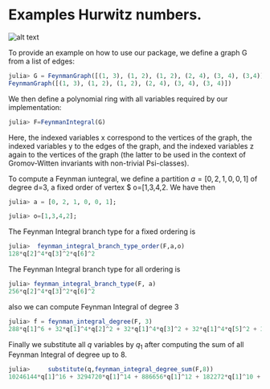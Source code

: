 # Examples Hurwitz numbers.

![alt text](img/Cartepillar3.png)

To provide an example on how to use our package, we define a graph G from a list of edges:

```julia
julia> G = FeynmanGraph([(1, 3), (1, 2), (1, 2), (2, 4), (3, 4), (3,4)] )
FeynmanGraph([(1, 3), (1, 2), (1, 2), (2, 4), (3, 4), (3, 4)])
```

We then define a polynomial ring with all variables required by our implementation:

```julia
julia> F=FeynmanIntegral(G)
```

Here, the indexed variables x correspond to the vertices of the graph, the indexed variables y to the edges of the graph, and the indexed variables z again to the vertices of the graph (the latter to be used in the context of Gromov-Witten invariants with non-trivial Psi-classes).

To compute a Feynman iuntegral, we define a partition  $a = [0, 2, 1, 0, 0, 1]$  of degree d=3, a fixed order of vertex $ o=[1,3,4,2. We have then

```julia
julia> a = [0, 2, 1, 0, 0, 1];
```

```julia
julia> o=[1,3,4,2];
```

The Feynman Integral branch type for a fixed ordering  is

```julia
julia>  feynman_integral_branch_type_order(F,a,o) 
128*q[2]^4*q[3]^2*q[6]^2
```

The Feynman Integral branch type for all ordering  is

```julia
julia> feynman_integral_branch_type(F, a)  
256*q[2]^4*q[3]^2*q[6]^2
```

also we can compute Feynman Integral of degree 3

```julia
julia> f = feynman_integral_degree(F, 3)
288*q[1]^6 + 32*q[1]^4*q[2]^2 + 32*q[1]^4*q[3]^2 + 32*q[1]^4*q[5]^2 + 32*q[1]^4*q[6]^2 + 8*q[1]^2*q[2]^2*q[5]^2 + 8*q[1]^2*q[2]^2*q[6]^2 + 8*q[1]^2*q[3]^2*q[5]^2 + 8*q[1]^2*q[3]^2*q[6]^2 + 24*q[2]^6 + 152*q[2]^4*q[3]^2 + 8*q[2]^4*q[5]^2 + 8*q[2]^4*q[6]^2 + 152*q[2]^2*q[3]^4 + 32*q[2]^2*q[3]^2*q[5]^2 + 32*q[2]^2*q[3]^2*q[6]^2 + 32*q[2]^2*q[4]^4 + 8*q[2]^2*q[4]^2*q[5]^2 + 8*q[2]^2*q[4]^2*q[6]^2 + 8*q[2]^2*q[5]^4 + 32*q[2]^2*q[5]^2*q[6]^2 + 8*q[2]^2*q[6]^4 + 24*q[3]^6 + 8*q[3]^4*q[5]^2 + 8*q[3]^4*q[6]^2 + 32*q[3]^2*q[4]^4 + 8*q[3]^2*q[4]^2*q[5]^2 + 8*q[3]^2*q[4]^2*q[6]^2 + 8*q[3]^2*q[5]^4 + 32*q[3]^2*q[5]^2*q[6]^2 + 8*q[3]^2*q[6]^4 + 288*q[4]^6 + 32*q[4]^4*q[5]^2 + 32*q[4]^4*q[6]^2 + 24*q[5]^6 + 152*q[5]^4*q[6]^2 + 152*q[5]^2*q[6]^4 + 24*q[6]^6
```

Finally we substitute all $q$  variables by $q_{1}$ after computing the sum of all Feynman Integral of degree up to 8.

```julia
julia>     substitute(q,feynman_integral_degree_sum(F,8))
10246144*q[1]^16 + 3294720*q[1]^14 + 886656*q[1]^12 + 182272*q[1]^10 + 25344*q[1]^8 + 1792*q[1]^6 + 32*q[1]^4
```

